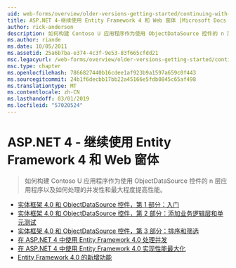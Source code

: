 ```yaml
---
uid: web-forms/overview/older-versions-getting-started/continuing-with-ef/index
title: ASP.NET 4-继续使用 Entity Framework 4 和 Web 窗体 |Microsoft Docs
author: rick-anderson
description: 如何构建 Contoso U 应用程序作为使用 ObjectDataSource 控件的 n 层应用程序以及如何处理的并发性和最大程度提高性能。
ms.author: riande
ms.date: 10/05/2011
ms.assetid: 25a6b7ba-e374-4c3f-9e53-83f665cfdd21
msc.legacyurl: /web-forms/overview/older-versions-getting-started/continuing-with-ef
msc.type: chapter
ms.openlocfilehash: 7866827440b16cdee1af923b9a1597a659c0f443
ms.sourcegitcommit: 24b1f6decbb17bb22a45166e5fdb0845c65af498
ms.translationtype: MT
ms.contentlocale: zh-CN
ms.lasthandoff: 03/01/2019
ms.locfileid: "57020524"
---
```

<a name="aspnet-4---continuing-with-entity-framework-4-and-web-forms"></a>ASP.NET 4 - 继续使用 Entity Framework 4 和 Web 窗体
====================
> 如何构建 Contoso U 应用程序作为使用 ObjectDataSource 控件的 n 层应用程序以及如何处理的并发性和最大程度提高性能。


- [实体框架 4.0 和 ObjectDataSource 控件，第 1 部分：入门](using-the-entity-framework-and-the-objectdatasource-control-part-1-getting-started.md)
- [实体框架 4.0 和 ObjectDataSource 控件，第 2 部分：添加业务逻辑层和单元测试](using-the-entity-framework-and-the-objectdatasource-control-part-2-adding-a-business-logic-layer-and-unit-tests.md)
- [实体框架 4.0 和 ObjectDataSource 控件，第 3 部分：排序和筛选](using-the-entity-framework-and-the-objectdatasource-control-part-3-sorting-and-filtering.md)
- [在 ASP.NET 4 中使用 Entity Framework 4.0 处理并发](handling-concurrency-with-the-entity-framework-in-an-asp-net-web-application.md)
- [在 ASP.NET 4 中使用 Entity Framework 4.0 实现性能最大化](maximizing-performance-with-the-entity-framework-in-an-asp-net-web-application.md)
- [Entity Framework 4.0 的新增功能](what-s-new-in-the-entity-framework-4.md)
